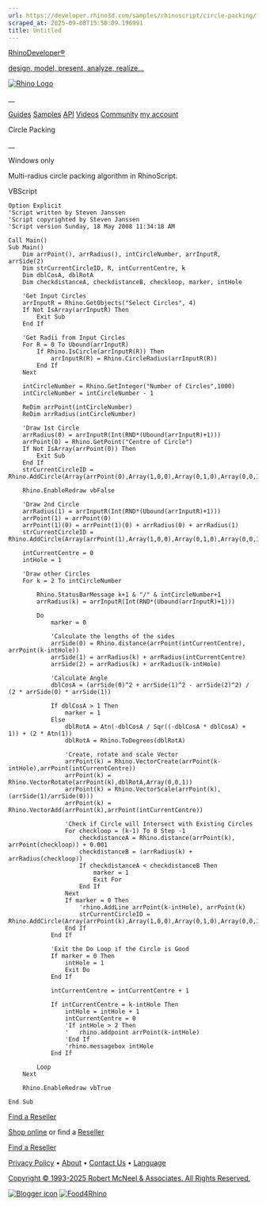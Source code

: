 ```yaml
---
url: https://developer.rhino3d.com/samples/rhinoscript/circle-packing/
scraped_at: 2025-09-08T15:50:09.196991
title: Untitled
---
```


[RhinoDeveloper®](/)

[design, model, present, analyze, realize...](/)

[![Rhino Logo](https://developer.rhino3d.com/images/rhinodevlogo.png)](/)

__

[Guides](https://developer.rhino3d.com/guides)
[Samples](https://developer.rhino3d.com/samples)
[API](https://developer.rhino3d.com/api)
[Videos](https://developer.rhino3d.com/videos)
[Community](https://discourse.mcneel.com/c/rhino-developer) [my account
](https://www.rhino3d.com/my-account/ "Manage your account, licenses, and
teams")

Circle Packing

__

Windows only

Multi-radius circle packing algorithm in RhinoScript.

VBScript

    
    
    Option Explicit
    'Script written by Steven Janssen
    'Script copyrighted by Steven Janssen
    'Script version Sunday, 18 May 2008 11:34:18 AM
    
    Call Main()
    Sub Main()
    	Dim arrPoint(), arrRadius(), intCircleNumber, arrInputR, arrSide(2)
    	Dim strCurrentCircleID, R, intCurrentCentre, k
    	Dim dblCosA, dblRotA
    	Dim checkdistanceA, checkdistanceB, checkloop, marker, intHole
    
    	'Get Input Circles
    	arrInputR = Rhino.GetObjects("Select Circles", 4)
    	If Not IsArray(arrInputR) Then
    		Exit Sub
    	End If
    
    	'Get Radii from Input Circles
    	For R = 0 To Ubound(arrInputR)
    		If Rhino.IsCircle(arrInputR(R)) Then
    			arrInputR(R) = Rhino.CircleRadius(arrInputR(R))
    		End If
    	Next
    
    	intCircleNumber = Rhino.GetInteger("Number of Circles",1000)
    	intCircleNumber = intCircleNumber - 1
    
    	ReDim arrPoint(intCircleNumber)
    	ReDim arrRadius(intCircleNumber)
    
    	'Draw 1st Circle
    	arrRadius(0) = arrInputR(Int(RND*(Ubound(arrInputR)+1)))
    	arrPoint(0) = Rhino.GetPoint("Centre of Circle")
    	If Not IsArray(arrPoint(0)) Then
    		Exit Sub
    	End If
    	strCurrentCircleID = Rhino.AddCircle(Array(arrPoint(0),Array(1,0,0),Array(0,1,0),Array(0,0,1)),arrRadius(0))
    
    	Rhino.EnableRedraw vbFalse
    
    	'Draw 2nd Circle
    	arrRadius(1) = arrInputR(Int(RND*(Ubound(arrInputR)+1)))
    	arrPoint(1) = arrPoint(0)
    	arrPoint(1)(0) = arrPoint(1)(0) + arrRadius(0) + arrRadius(1)
    	strCurrentCircleID = Rhino.AddCircle(Array(arrPoint(1),Array(1,0,0),Array(0,1,0),Array(0,0,1)),arrRadius(1))
    
    	intCurrentCentre = 0
    	intHole = 1
    
    	'Draw other Circles
    	For k = 2 To intCircleNumber
    
    		Rhino.StatusBarMessage k+1 & "/" & intCircleNumber+1
    		arrRadius(k) = arrInputR(Int(RND*(Ubound(arrInputR)+1)))
    
    		Do
    			marker = 0
    
    			'Calculate the lengths of the sides
    			arrSide(0) = Rhino.distance(arrPoint(intCurrentCentre), arrPoint(k-intHole))
    			arrSide(1) = arrRadius(k) + arrRadius(intCurrentCentre)
    			arrSide(2) = arrRadius(k) + arrRadius(k-intHole)
    
    			'Calculate Angle
    			dblCosA = (arrSide(0)^2 + arrSide(1)^2 - arrSide(2)^2) / (2 * arrSide(0) * arrSide(1))
    
    			If dblCosA > 1 Then
    				marker = 1
    			Else
    				dblRotA = Atn(-dblCosA / Sqr((-dblCosA * dblCosA) + 1)) + (2 * Atn(1))
    				dblRotA = Rhino.ToDegrees(dblRotA)
    
    				'Create, rotate and scale Vector
    				arrPoint(k) = Rhino.VectorCreate(arrPoint(k-intHole),arrPoint(intCurrentCentre))
    				arrPoint(k) = Rhino.VectorRotate(arrPoint(k),dblRotA,Array(0,0,1))
    				arrPoint(k) = Rhino.VectorScale(arrPoint(k),(arrSide(1)/arrSide(0)))
    				arrPoint(k) = Rhino.VectorAdd(arrPoint(k),arrPoint(intCurrentCentre))
    
    				'Check if Circle will Intersect with Existing Circles
    				For checkloop = (k-1) To 0 Step -1
    					checkdistanceA = Rhino.distance(arrPoint(k), arrPoint(checkloop)) + 0.001
    					checkdistanceB = (arrRadius(k) + arrRadius(checkloop))
    					If checkdistanceA < checkdistanceB Then
    						marker = 1
    						Exit For
    					End If
    				Next
    				If marker = 0 Then
    					'rhino.AddLine arrPoint(k-intHole), arrPoint(k)
    					strCurrentCircleID = Rhino.AddCircle(Array(arrPoint(k),Array(1,0,0),Array(0,1,0),Array(0,0,1)),arrRadius(k))
    				End If
    			End If
    
    			'Exit the Do Loop if the Circle is Good
    			If marker = 0 Then
    				intHole = 1
    				Exit Do
    			End If
    
    			intCurrentCentre = intCurrentCentre + 1
    
    			If intCurrentCentre = k-intHole Then
    				intHole = intHole + 1
    				intCurrentCentre = 0
    				'If intHole > 2 Then
    				'	rhino.addpoint arrPoint(k-intHole)
    				'End If
    				'rhino.messagebox intHole
    			End If
    
    		Loop
    	Next
    
    	Rhino.EnableRedraw vbTrue
    
    End Sub
    

  

[Find a Reseller](https://www.rhino3d.com/sales)

[Shop online](https://www.rhino3d.com/store) or find a
[Reseller](https://www.rhino3d.com/sales)

[Find a Reseller](https://www.rhino3d.com/sales)

[Privacy Policy](https://www.rhino3d.com/privacy) •
[About](https://www.rhino3d.com/mcneel/about) • [Contact
Us](https://www.rhino3d.com/mcneel/contact) • [
Language](https://www.rhino3d.com/language "Change to a different region or
language")

[Copyright © 1993-2025 Robert McNeel & Associates. All Rights
Reserved.](https://www.rhino3d.com/mcneel/about)

[](https://www.facebook.com/McNeelRhinoceros/)
[](https://twitter.com/bobmcneel) [](https://www.linkedin.com/groups/75313/)
[](https://www.youtube.com/user/RhinoGuide/videos) [](https://vimeo.com/rhino)
[![Blogger
icon](https://developer.rhino3d.com/images/blogger.svg)](http://blog.rhino3d.com/)
[![Food4Rhino](https://developer.rhino3d.com/images/f4r_icon_01.svg)](https://www.food4rhino.com)

